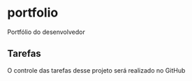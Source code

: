 # portfolio
 Portfólio do desenvolvedor

## Tarefas
O controle das tarefas desse projeto  será realizado no GitHub
